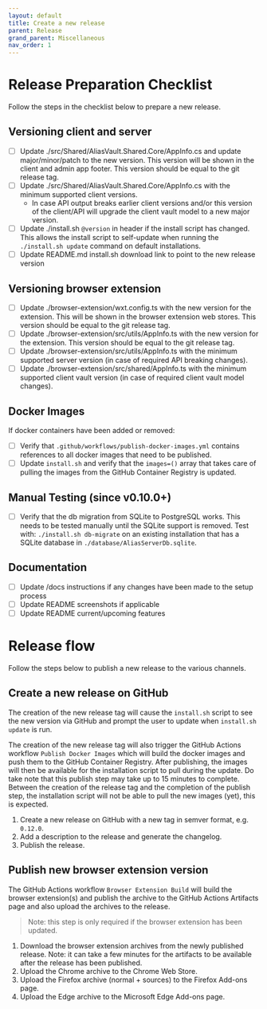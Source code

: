 ```yaml
---
layout: default
title: Create a new release
parent: Release
grand_parent: Miscellaneous
nav_order: 1
---
```


# Release Preparation Checklist
Follow the steps in the checklist below to prepare a new release.

## Versioning client and server
- [ ] Update ./src/Shared/AliasVault.Shared.Core/AppInfo.cs and update major/minor/patch to the new version. This version will be shown in the client and admin app footer. This version should be equal to the git release tag.
- [ ] Update ./src/Shared/AliasVault.Shared.Core/AppInfo.cs with the minimum supported client versions.
    - In case API output breaks earlier client versions and/or this version of the client/API will upgrade the client vault model to a new major version.
- [ ] Update ./install.sh `@version` in header if the install script has changed. This allows the install script to self-update when running the `./install.sh update` command on default installations.
- [ ] Update README.md install.sh download link to point to the new release version

## Versioning browser extension
- [ ] Update ./browser-extension/wxt.config.ts with the new version for the extension. This will be shown in the browser extension web stores. This version should be equal to the git release tag.
- [ ] Update ./browser-extension/src/utils/AppInfo.ts with the new version for the extension. This version should be equal to the git release tag.
- [ ] Update ./browser-extension/src/utils/AppInfo.ts with the minimum supported server version (in case of required API breaking changes).
- [ ] Update ./browser-extension/src/shared/AppInfo.ts with the minimum supported client vault version (in case of required client vault model changes).

## Docker Images
If docker containers have been added or removed:
- [ ] Verify that `.github/workflows/publish-docker-images.yml` contains references to all docker images that need to be published.
- [ ] Update `install.sh` and verify that the `images=()` array that takes care of pulling the images from the GitHub Container Registry is updated.

## Manual Testing (since v0.10.0+)
- [ ] Verify that the db migration from SQLite to PostgreSQL works. This needs to be tested manually until the SQLite support is removed. Test with: `./install.sh db-migrate` on an existing installation that has a SQLite database in `./database/AliasServerDb.sqlite`.

## Documentation
- [ ] Update /docs instructions if any changes have been made to the setup process
- [ ] Update README screenshots if applicable
- [ ] Update README current/upcoming features

# Release flow
Follow the steps below to publish a new release to the various channels.

## Create a new release on GitHub
The creation of the new release tag will cause the `install.sh` script to see the new version via GitHub and prompt the user to update when `install.sh update` is run.

The creation of the new release tag will also trigger the GitHub Actions workflow `Publish Docker Images` which will build the docker images and push them to the GitHub Container Registry. After publishing, the images will then be available for the installation script to pull during the update. Do take note that this publish step may take up to 15 minutes to complete. Between the creation of the release tag and the completion of the publish step, the installation script will not be able to pull the new images (yet), this is expected.

1. Create a new release on GitHub with a new tag in semver format, e.g. `0.12.0`.
2. Add a description to the release and generate the changelog.
3. Publish the release.

## Publish new browser extension version
The GitHub Actions workflow `Browser Extension Build` will build the browser extension(s) and publish the archive to the GitHub Actions Artifacts page and also upload the archives to the release.

> Note: this step is only required if the browser extension has been updated.

1. Download the browser extension archives from the newly published release. Note: it can take a few minutes for the artifacts to be available after the release has been published.
2. Upload the Chrome archive to the Chrome Web Store.
3. Upload the Firefox archive (normal + sources) to the Firefox Add-ons page.
4. Upload the Edge archive to the Microsoft Edge Add-ons page.
